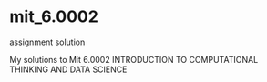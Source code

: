 # mit_6.0002
assignment solution

My solutions to Mit 6.0002 INTRODUCTION TO COMPUTATIONAL THINKING AND DATA SCIENCE
